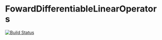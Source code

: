 # FowardDifferentiableLinearOperators

[![Build Status](https://github.com/dbstein/FowardDifferentiableLinearOperators.jl/actions/workflows/CI.yml/badge.svg?branch=main)](https://github.com/dbstein/FowardDifferentiableLinearOperators.jl/actions/workflows/CI.yml?query=branch%3Amain)
